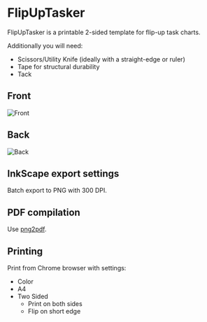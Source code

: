 # FlipUpTasker

FlipUpTasker is a printable 2-sided template for flip-up task charts.

Additionally you will need:
- Scissors/Utility Knife (ideally with a straight-edge or ruler)
- Tape for structural durability
- Tack

## Front
![Front](./FlipUpTasker_Page%201.png)

## Back
![Back](./FlipUpTasker_Page%202.png)

## InkScape export settings

Batch export to PNG with 300 DPI.

## PDF compilation
Use [png2pdf](https://png2pdf.com/).

## Printing
Print from Chrome browser with settings:
- Color
- A4
- Two Sided
  - Print on both sides
  - Flip on short edge

